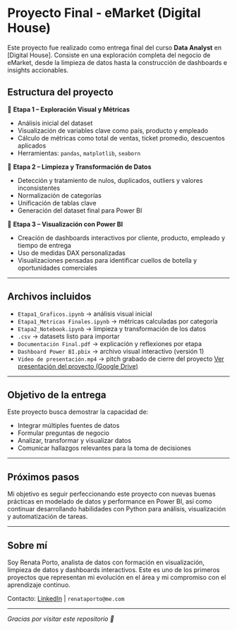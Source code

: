 # Proyecto Final - eMarket (Digital House)

Este proyecto fue realizado como entrega final del curso **Data Analyst** en [Digital House]. Consiste en una exploración completa del negocio de eMarket, desde la limpieza de datos hasta la construcción de dashboards e insights accionables.

## Estructura del proyecto

🔸 **Etapa 1 – Exploración Visual y Métricas**
- Análisis inicial del dataset
- Visualización de variables clave como país, producto y empleado
- Cálculo de métricas como total de ventas, ticket promedio, descuentos aplicados
- Herramientas: `pandas`, `matplotlib`, `seaborn`

🔸 **Etapa 2 – Limpieza y Transformación de Datos**
- Detección y tratamiento de nulos, duplicados, outliers y valores inconsistentes
- Normalización de categorías
- Unificación de tablas clave
- Generación del dataset final para Power BI

🔸 **Etapa 3 – Visualización con Power BI**
- Creación de dashboards interactivos por cliente, producto, empleado y tiempo de entrega
- Uso de medidas DAX personalizadas
- Visualizaciones pensadas para identificar cuellos de botella y oportunidades comerciales

---

## Archivos incluidos

- `Etapa1_Graficos.ipynb` → análisis visual inicial
- `Etapa1_Metricas Finales.ipynb` → métricas calculadas por categoría
- `Etapa2_Notebook.ipynb` → limpieza y transformación de los datos
- `.csv` → datasets listo para importar
- `Documentación Final.pdf` → explicación y reflexiones por etapa
- `Dashboard Power BI.pbix` → archivo visual interactivo (versión 1)
- `Video de presentación.mp4` → pitch grabado de cierre del proyecto [Ver presentación del proyecto (Google Drive)](https://drive.google.com/file/d/LINKAQUI)

---

## Objetivo de la entrega

Este proyecto busca demostrar la capacidad de:
- Integrar múltiples fuentes de datos
- Formular preguntas de negocio
- Analizar, transformar y visualizar datos
- Comunicar hallazgos relevantes para la toma de decisiones

---

## Próximos pasos

Mi objetivo es seguir perfeccionando este proyecto con nuevas buenas prácticas en modelado de datos y performance en Power BI, así como continuar desarrollando habilidades con Python para análisis, visualización y automatización de tareas.

---

## Sobre mí

Soy Renata Porto, analista de datos con formación en visualización, limpieza de datos y dashboards interactivos. Este es uno de los primeros proyectos que representan mi evolución en el área y mi compromiso con el aprendizaje continuo.

Contacto: [LinkedIn](https://www.linkedin.com/in/rebporto/) | `renataporto@me.com`

---

_Gracias por visitar este repositorio 🙌_
